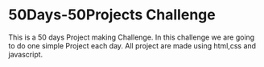 # 50Days-50Projects Challenge
 This is a 50 days Project making Challenge. In this challenge we are going to do one simple Project each day. All project are made using html,css and javascript.
